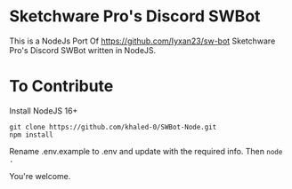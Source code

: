 # Sketchware Pro's Discord SWBot
This is a NodeJs Port Of https://github.com/Iyxan23/sw-bot
Sketchware Pro's Discord SWBot written in NodeJS.

# To Contribute 
Install NodeJS 16+

```
git clone https://github.com/khaled-0/SWBot-Node.git
npm install 
```
Rename .env.example to .env and update with the required info.
Then ``node .``

You're welcome.
